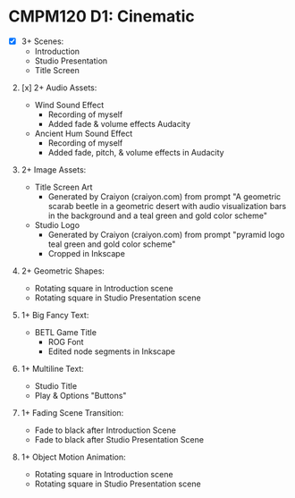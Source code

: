 # CMPM120 D1: Cinematic
- [x]  3+ Scenes:
    * Introduction
    * Studio Presentation
    * Title Screen

2. [x] 2+ Audio Assets:
    * Wind Sound Effect
        * Recording of myself
        * Added fade & volume effects Audacity
    * Ancient Hum Sound Effect
        * Recording of myself
        * Added fade, pitch, & volume effects in Audacity

3. 2+ Image Assets:
    * Title Screen Art 
        * Generated by Craiyon (craiyon.com) from prompt "A geometric scarab beetle in a geometric desert with audio visualization bars in the background and a teal green and gold color scheme"
    * Studio Logo
        * Generated by Craiyon (craiyon.com) from prompt "pyramid logo teal green and gold color scheme"
        * Cropped in Inkscape

4. 2+ Geometric Shapes:
    * Rotating square in Introduction scene
    * Rotating square in Studio Presentation scene

5. 1+ Big Fancy Text:
    * BETL Game Title
        * ROG Font
        * Edited node segments in Inkscape

6. 1+ Multiline Text:
    * Studio Title
    * Play & Options "Buttons"

7. 1+ Fading Scene Transition:
    * Fade to black after Introduction Scene
    * Fade to black after Studio Presentation Scene

8. 1+ Object Motion Animation:
    * Rotating square in Introduction scene
    * Rotating square in Studio Presentation scene